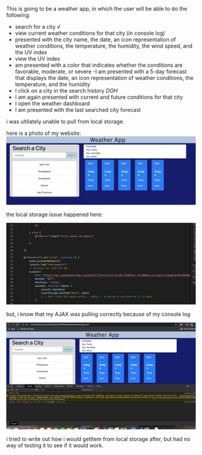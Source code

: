 This is going to be a weather app, in which the user will be able to do the following:



- search for a city √
- view current weather conditions for that city (in console log)
- presented with the city name, the date, an icon representation of weather conditions, the temperature, the humidity, the wind speed, and the UV index
- view the UV index
- am presented with a color that indicates whether the conditions are favorable, moderate, or severe
-I am presented with a 5-day forecast that displays the date, an icon representation of weather conditions, the temperature, and the humidity
- I click on a city in the search history *DOH*
- I am again presented with current and future conditions for that city
- I open the weather dashboard
- I am presented with the last searched city forecast

i was ultilately unable to pull from local storage. 

here is a photo of my website: ![mywebsite](./assets/website.png)


    

the local storage issue happened here:

![local_storage_issue](./assets/Localstorage.png)

but, i know that my AJAX was pulling correctly because of my console log

![console_ajax](./assets/ajaxconsole.png)

i tried to write out how i would getItem from local storage after, but had no way of testing it to see if it would work. 

 